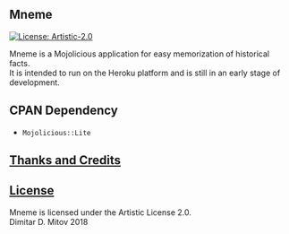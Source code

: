 Mneme
--------------------------------------------------------------------------------
[![License: Artistic-2.0](https://img.shields.io/badge/License-Artistic%202.0-0298c3.svg)](./LICENSE.md)

Mneme is a Mojolicious application for easy memorization of historical facts.  
It is intended to run on the Heroku platform and is still in an early stage of development.  

## CPAN Dependency
* ``Mojolicious::Lite``  

## [Thanks and Credits](./CREDITS.md)

## [License](./LICENSE.md)
Mneme is licensed under the Artistic License 2.0.  
Dimitar D. Mitov 2018  

